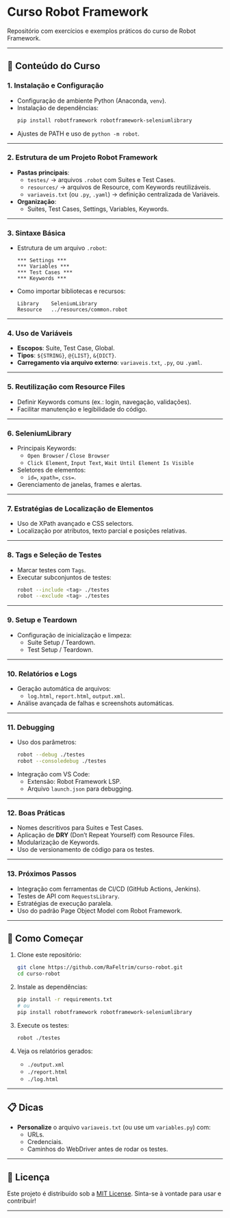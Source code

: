 # Curso Robot Framework

Repositório com exercícios e exemplos práticos do curso de Robot Framework.

---

## 📖 Conteúdo do Curso

### 1. **Instalação e Configuração**
- Configuração de ambiente Python (Anaconda, `venv`).
- Instalação de dependências:
  ```bash
  pip install robotframework robotframework-seleniumlibrary
  ```
- Ajustes de PATH e uso de `python -m robot`.

---

### 2. **Estrutura de um Projeto Robot Framework**
- **Pastas principais**:
  - `testes/` → arquivos `.robot` com Suites e Test Cases.
  - `resources/` → arquivos de Resource, com Keywords reutilizáveis.
  - `variaveis.txt` (ou `.py`, `.yaml`) → definição centralizada de Variáveis.
- **Organização**:
  - Suites, Test Cases, Settings, Variables, Keywords.

---

### 3. **Sintaxe Básica**
- Estrutura de um arquivo `.robot`:
  ```robot
  *** Settings ***
  *** Variables ***
  *** Test Cases ***
  *** Keywords ***
  ```
- Como importar bibliotecas e recursos:
  ```robot
  Library    SeleniumLibrary
  Resource   ../resources/common.robot
  ```

---

### 4. **Uso de Variáveis**
- **Escopos**: Suite, Test Case, Global.
- **Tipos**: `${STRING}`, `@{LIST}`, `&{DICT}`.
- **Carregamento via arquivo externo**: `variaveis.txt`, `.py`, ou `.yaml`.

---

### 5. **Reutilização com Resource Files**
- Definir Keywords comuns (ex.: login, navegação, validações).
- Facilitar manutenção e legibilidade do código.

---

### 6. **SeleniumLibrary**
- Principais Keywords:
  - `Open Browser` / `Close Browser`
  - `Click Element`, `Input Text`, `Wait Until Element Is Visible`
- Seletores de elementos:
  - `id=`, `xpath=`, `css=`.
- Gerenciamento de janelas, frames e alertas.

---

### 7. **Estratégias de Localização de Elementos**
- Uso de XPath avançado e CSS selectors.
- Localização por atributos, texto parcial e posições relativas.

---

### 8. **Tags e Seleção de Testes**
- Marcar testes com `Tags`.
- Executar subconjuntos de testes:
  ```bash
  robot --include <tag> ./testes
  robot --exclude <tag> ./testes
  ```

---

### 9. **Setup e Teardown**
- Configuração de inicialização e limpeza:
  - Suite Setup / Teardown.
  - Test Setup / Teardown.

---

### 10. **Relatórios e Logs**
- Geração automática de arquivos:
  - `log.html`, `report.html`, `output.xml`.
- Análise avançada de falhas e screenshots automáticas.

---

### 11. **Debugging**
- Uso dos parâmetros:
  ```bash
  robot --debug ./testes
  robot --consoledebug ./testes
  ```
- Integração com VS Code:
  - Extensão: Robot Framework LSP.
  - Arquivo `launch.json` para debugging.

---

### 12. **Boas Práticas**
- Nomes descritivos para Suites e Test Cases.
- Aplicação de **DRY** (Don’t Repeat Yourself) com Resource Files.
- Modularização de Keywords.
- Uso de versionamento de código para os testes.

---

### 13. **Próximos Passos**
- Integração com ferramentas de CI/CD (GitHub Actions, Jenkins).
- Testes de API com `RequestsLibrary`.
- Estratégias de execução paralela.
- Uso do padrão Page Object Model com Robot Framework.

---

## 🚀 Como Começar

1. Clone este repositório:
   ```bash
   git clone https://github.com/RaFeltrim/curso-robot.git
   cd curso-robot
   ```

2. Instale as dependências:
   ```bash
   pip install -r requirements.txt
   # ou
   pip install robotframework robotframework-seleniumlibrary
   ```

3. Execute os testes:
   ```bash
   robot ./testes
   ```

4. Veja os relatórios gerados:
   - `./output.xml`
   - `./report.html`
   - `./log.html`

---

## 📋 Dicas
- **Personalize** o arquivo `variaveis.txt` (ou use um `variables.py`) com:
  - URLs.
  - Credenciais.
  - Caminhos do WebDriver antes de rodar os testes.

---

## 📜 Licença
Este projeto é distribuído sob a [MIT License](LICENSE). Sinta-se à vontade para usar e contribuir!

---